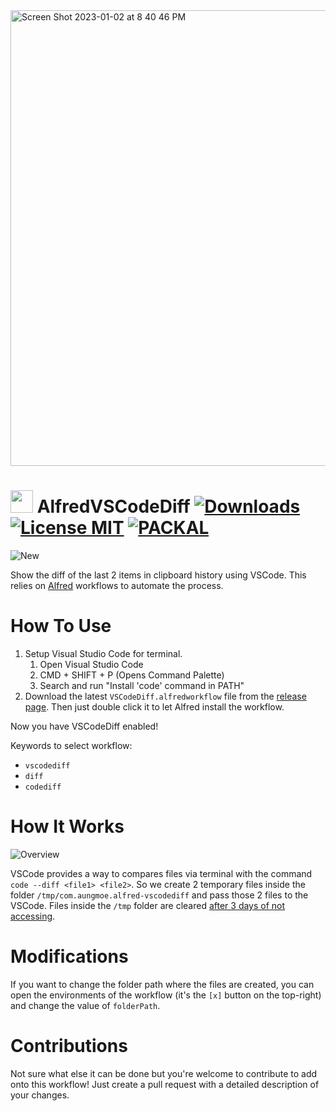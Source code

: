 <img width="729" alt="Screen Shot 2023-01-02 at 8 40 46 PM" src="https://user-images.githubusercontent.com/12219300/210301082-933ceea1-3cf3-412f-a264-b7b4b47f2bc7.png">

<h1>
  <img width=36 src='https://user-images.githubusercontent.com/12219300/166205750-cd113163-843b-450f-8bab-cb05c466a0c3.png'>
  AlfredVSCodeDiff
  <a href="https://github.com/logicxd/alfred-vscodediff/releases/latest/">
    <img alt="Downloads" src="https://img.shields.io/github/downloads/logicxd/alfred-vscodediff/total?color=green&label=Downloads"></a>
  <a href="https://github.com/logicxd/alfred-vscodediff/blob/main/LICENSE">
    <img alt="License MIT" src="https://img.shields.io/badge/license-MIT-green"></a>
  <a href="http://www.packal.org/workflow/vscodediff">
    <img alt="PACKAL" src="https://img.shields.io/badge/PACKAL--x.svg?style=social&color=purple"></a>
</h1>

![New](https://user-images.githubusercontent.com/12219300/166203149-ac18d56b-2262-4bda-93d9-f3647a616d54.gif)

Show the diff of the last 2 items in clipboard history using VSCode. This relies on [Alfred](https://www.alfredapp.com/) workflows to automate the process.

# How To Use

1. Setup Visual Studio Code for terminal. 
   1. Open Visual Studio Code
   2. CMD + SHIFT + P (Opens Command Palette)
   3. Search and run "Install 'code' command in PATH"
2. Download the latest `VSCodeDiff.alfredworkflow` file from the [release page](https://github.com/logicxd/alfred-vscodediff/releases). Then just double click it to let Alfred install the workflow.

Now you have VSCodeDiff enabled! 

Keywords to select workflow: 
* `vscodediff`
* `diff`
* `codediff`

# How It Works

![Overview](https://user-images.githubusercontent.com/12219300/166205888-6dac92fa-45b1-423e-a002-e07e024dd871.png)

VSCode provides a way to compares files via terminal with the command `code --diff <file1> <file2>`. So we create 2 temporary files inside the folder `/tmp/com.aungmoe.alfred-vscodediff` and pass those 2 files to the VSCode. Files inside the `/tmp` folder are cleared [after 3 days of not accessing](https://superuser.com/questions/187071/in-macos-how-often-is-tmp-deleted). 

# Modifications

If you want to change the folder path where the files are created, you can open the environments of the workflow (it's the `[x]` button on the top-right) and change the value of `folderPath`.

# Contributions

Not sure what else it can be done but you're welcome to contribute to add onto this workflow! Just create a pull request with a detailed description of your changes. 

